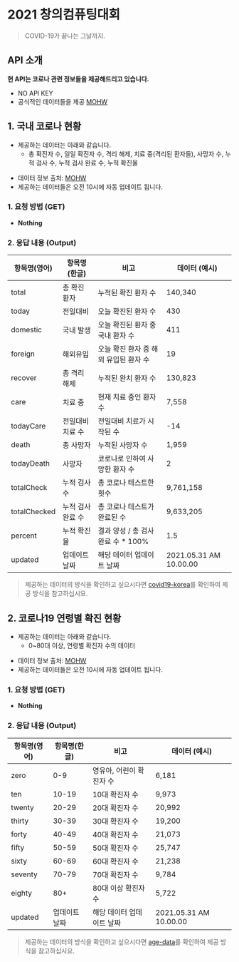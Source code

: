 # 2021 창의컴퓨팅대회
> COVID-19가 끝나는 그날까지.

## API 소개

**현 API는 코로나 관련 정보들을 제공해드리고 있습니다.**

* NO API KEY
* 공식적인 데이터들을 제공 [MOHW](http://ncov.mohw.go.kr/)

## 1. 국내 코로나 현황

+ 제공하는 데이터는 아래와 같습니다.   
    + 총 확진자 수, 일일 확진자 수, 격리 해제, 치료 중(격리된 환자들), 사망자 수, 누적 검사 수, 누적 검사 완료 수, 누적 확진율   

* 데이터 정보 출처: [MOHW](http://ncov.mohw.go.kr/)   
* 제공하는 데이터들은 오전 10시에 자동 업데이트 됩니다.

### 1. 요청 방법 (GET) 
* **Nothing**


### 2. 응답 내용 (Output)

항목명(영어) | 항목명(한글) | 비고 | 데이터 (예시)
------- | -------- | ------- | --------
total | 총 확진 환자 | 누적된 확진 환자 수 | 140,340
today | 전일대비 | 오늘 확진된 환자 수 | 430
domestic | 국내 발생 | 오늘 확진된 환자 중 국내 환자 수 | 411
foreign | 해외유입 | 오늘 확진 환자 중 해외 유입된 환자 수 | 19
recover | 총 격리 해제 | 누적된 완치 환자 수 | 130,823
care | 치료 중 | 현재 치료 중인 환자 수 | 7,558
todayCare | 전일대비 치료 수 | 전일대비 치료가 시작된 수 | -14
death | 총 사망자 | 누적된 사망자 수 | 1,959
todayDeath | 사망자 | 코로나로 인하여 사망한 환자 수 | 2
totalCheck | 누적 검사 수 | 총 코로나 테스트한 횟수 | 9,761,158
totalChecked | 누적 검사 완료 수 | 총 코로나 테스트가 완료된 수 | 9,633,205
percent | 누적 확진율 | 결과 양성 / 총 검사 완료 수 * 100% | 1.5
updated | 업데이트 날짜 | 해당 데이터 업데이트 날짜 | 2021.05.31 AM 10.00.00  
  
> 제공하는 데이터의 방식을 확인하고 싶으시다면 [covid19-korea](https://github.com/Ukong0324/corona-api-docs/blob/main/example-patient.json)를 확인하여 제공 방식을 참고하십시요.

## 2. 코로나19 연령별 확진 현황  

+ 제공하는 데이터는 아래와 같습니다.   
    +  0~80대 이상, 연령별 확진자 수의 데이터

* 데이터 정보 출처: [MOHW](http://ncov.mohw.go.kr/)   
* 제공하는 데이터들은 오전 10시에 자동 업데이트 됩니다.

### 1. 요청 방법 (GET)
* **Nothing**

### 2. 응답 내용 (Output)

항목명(영어) | 항목명(한글) | 비고 | 데이터 (예시)
------- | -------- | ------- | --------
zero | 0-9 | 영유아, 어린이 확진자 수 | 6,181
ten | 10-19 | 10대 확진자 수 | 9,973
twenty | 20-29 | 20대 확진자 수 | 20,992
thirty | 30-39 | 30대 확진자 수 | 19,200
forty | 40-49 | 40대 확진자 수 | 21,073
fifty | 50-59 | 50대 확진자 수 | 25,747
sixty | 60-69 | 60대 확진자 수 | 21,238
seventy | 70-79 | 70대 확진자 수 | 9,784
eighty | 80+ | 80대 이상 확진자 수 | 5,722
updated | 업데이트 날짜 | 해당 데이터 업데이트 날짜 | 2021.05.31 AM 10.00.00


> 제공하는 데이터의 방식을 확인하고 싶으시다면 [age-data](https://github.com/Ukong0324/corona-api-docs/blob/main/example-patient.json)를 확인하여 제공 방식을 참고하십시요.
